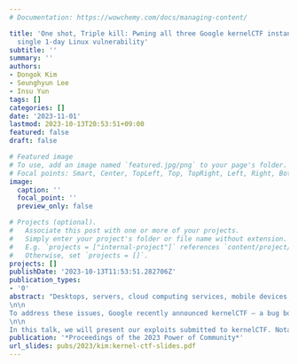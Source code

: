```yaml
---
# Documentation: https://wowchemy.com/docs/managing-content/

title: 'One shot, Triple kill: Pwning all three Google kernelCTF instances with a
  single 1-day Linux vulnerability'
subtitle: ''
summary: ''
authors:
- Dongok Kim
- Seunghyun Lee
- Insu Yun
tags: []
categories: []
date: '2023-11-01'
lastmod: 2023-10-13T20:53:51+09:00
featured: false
draft: false

# Featured image
# To use, add an image named `featured.jpg/png` to your page's folder.
# Focal points: Smart, Center, TopLeft, Top, TopRight, Left, Right, BottomLeft, Bottom, BottomRight.
image:
  caption: ''
  focal_point: ''
  preview_only: false

# Projects (optional).
#   Associate this post with one or more of your projects.
#   Simply enter your project's folder or file name without extension.
#   E.g. `projects = ["internal-project"]` references `content/project/deep-learning/index.md`.
#   Otherwise, set `projects = []`.
projects: []
publishDate: '2023-10-13T11:53:51.282706Z'
publication_types:
- '0'
abstract: "Desktops, servers, cloud computing services, mobile devices, and IoT devices. Linux is the most popular open-source kernel and is used in various IT platforms. Because of the ubiquitous presence of Linux and the characteristic of the kernel which governs the entire system, security threat against Linux kernel is a significant concern. Numerous vulnerabilities in Linux are reported frequently, either discovered by fuzzer or through manual analysis. However, assessing the exploitability of these vulnerabilities is not a straightforward task these days, where various mitigations are applied.
\n\n
To address these issues, Google recently announced kernelCTF — a bug bounty program that is specifically designed for studying Linux kernel exploits. kernelCTF originated from kCTF, which initially was a bug bounty program for GKE (Google Kubernetes Engine). Then, it has evolved into kernelCTF, to provide an environment for kernel security researchers to actively engage in vulnerability identification and exploit mitigations. For the intention of the program, kernelCTF provides various targets such as the latest LTS Linux kernel, Container-optimized OS (COS) used for GKE, and LTS Linux kernel with Google’s custom kernel exploit mitigations. Unlike other bug bounty programs, Google considers submissions as valid regardless of whether the vulnerability is 0-day or 1-day if they can successfully achieve full LPE kernel exploits with container escape.
\n\n
In this talk, we will present our exploits submitted to kernelCTF. Notably, this is the first submission in kernelCTF's history that exploits every target with a single (1-day) vulnerability. We will briefly introduce what kernelCTF is and each target kernel instance of kernelCTF. Then, we will explain how we built the 1-day vulnerability exploit for every target instance in detail. This will include how we discovered this vulnerability, and how we made exploits working for the different target kernel versions, build configs, and applied mitigations. Finally, we will share our novel research and insights into kernel exploit mitigations of Linux and Google, focusing on their limitations and side effects. We will also discuss the difficulties to apply mitigations to the Linux kernel."
publication: '*Proceedings of the 2023 Power of Community*'
url_slides: pubs/2023/kim:kernel-ctf-slides.pdf
---
```

